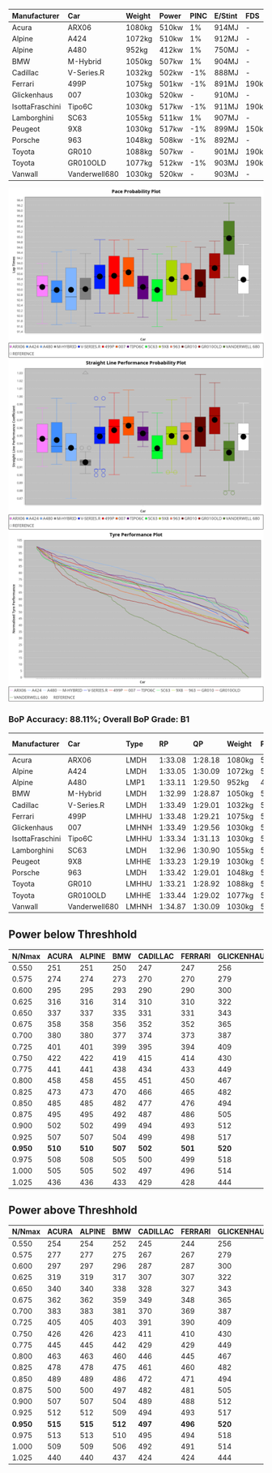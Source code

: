 |Manufacturer|Car|Weight|Power|PINC|E/Stint|FDS|
|:-|:-|:-|:-|:-|:-|:-|
|Acura|ARX06|1080kg|510kw|1%|914MJ|-|
|Alpine|A424|1072kg|510kw|1%|912MJ|-|
|Alpine|A480|952kg|412kw|1%|750MJ|-|
|BMW|M-Hybrid|1050kg|507kw|1%|904MJ|-|
|Cadillac|V-Series.R|1032kg|502kw|-1%|888MJ|-|
|Ferrari|499P|1075kg|501kw|-1%|891MJ|190kph|
|Glickenhaus|007|1030kg|520kw|-|910MJ|-|
|IsottaFraschini|Tipo6C|1030kg|517kw|-1%|911MJ|190kph|
|Lamborghini|SC63|1055kg|511kw|1%|907MJ|-|
|Peugeot|9X8|1030kg|517kw|-1%|899MJ|150kph|
|Porsche|963|1048kg|508kw|-1%|892MJ|-|
|Toyota|GR010|1088kg|507kw|-|901MJ|190kph|
|Toyota|GR010OLD|1077kg|512kw|-1%|903MJ|190kph|
|Vanwall|Vanderwell680|1030kg|520kw|-|903MJ|-|

![PACECHART](./IMG/ACOMETHOD.png)
![STRAIGHTLINEPERFORMANCECHART](./IMG/ACOMETHOD_sp.png)
![TYREPERFORMANCECHART](./IMG/ACOMETHOD_tw.png)

### BoP Accuracy: 88.11%; Overall BoP Grade: B1
|Manufacturer|Car|Type|RP|QP|Weight|Power¹|Threshhold|PINC|Power²|E/Stint|AVG Vmax|FDS|RDLC|L/Stint|BOP-Grade|ModelAccuracy|ModelPoints|Match%|
|:-|:-|:-|:-|:-|:-|:-|:-|:-|:-|:-|:-|:-|:-|:-|:-|:-|:-|:-|
|Acura|ARX06|LMDH|1:33.08|1:28.18|1080kg|510kw|210.0kph|1%|515kw|914MJ|324.20kph|-|0.99|41|-C2|100.00%|995|72.17%|
|Alpine|A424|LMDH|1:33.05|1:30.09|1072kg|510kw|210.0kph|1%|515kw|912MJ|324.22kph|-|0.99|41|-A2|80.53%|517|93.10%|
|Alpine|A480|LMP1|1:33.11|1:29.50|952kg|412kw|210.0kph|1%|416kw|750MJ|320.03kph|-|0.97|38|~A1|59.62%|840|100.00%|
|BMW|M-Hybrid|LMDH|1:32.99|1:28.87|1050kg|507kw|210.0kph|1%|512kw|904MJ|321.12kph|-|1.02|41|-B2|98.60%|1690|80.72%|
|Cadillac|V-Series.R|LMDH|1:33.49|1:29.01|1032kg|502kw|210.0kph|-1%|497kw|888MJ|324.77kph|-|1.03|41|+A2|88.58%|2033|91.33%|
|Ferrari|499P|LMHHU|1:33.48|1:29.21|1075kg|501kw|210.0kph|-1%|496kw|891MJ|324.89kph|190kph|1.02|41|~A1|84.67%|2303|100.00%|
|Glickenhaus|007|LMHNH|1:33.49|1:29.56|1030kg|520kw|210.0kph|-|520kw|910MJ|329.51kph|-|0.96|41|~A1|96.64%|1639|100.00%|
|IsottaFraschini|Tipo6C|LMHHU|1:33.34|1:31.13|1030kg|517kw|210.0kph|-1%|512kw|911MJ|327.21kph|190kph|1.08|41|+B1|66.67%|96|88.47%|
|Lamborghini|SC63|LMDH|1:32.96|1:30.90|1055kg|511kw|210.0kph|1%|516kw|907MJ|323.13kph|-|1.04|41|-B2|96.77%|419|80.24%|
|Peugeot|9X8|LMHHE|1:33.23|1:29.19|1030kg|517kw|210.0kph|-1%|512kw|899MJ|325.82kph|150kph|1.03|41|~A1|87.16%|2572|100.00%|
|Porsche|963|LMDH|1:33.42|1:29.01|1048kg|508kw|210.0kph|-1%|503kw|892MJ|325.00kph|-|1.01|41|~A1|93.05%|5740|100.00%|
|Toyota|GR010|LMHHU|1:33.21|1:28.92|1088kg|507kw|210.0kph|-|507kw|901MJ|325.38kph|190kph|1.01|41|~A1|90.17%|3255|97.67%|
|Toyota|GR010OLD|LMHHE|1:33.44|1:29.02|1077kg|512kw|210.0kph|-1%|507kw|903MJ|327.94kph|190kph|1.02|41|~A1|85.24%|1322|100.00%|
|Vanwall|Vanderwell680|LMHNH|1:34.87|1:30.09|1030kg|520kw|210.0kph|-|520kw|903MJ|322.75kph|-|1.01|41|+Ω1|91.33%|611|29.87%|

## Power below Threshhold
|N/Nmax|ACURA|ALPINE|BMW|CADILLAC|FERRARI|GLICKENHAUS|ISOTTAFRASCHINI|LAMBORGHINI|PEUGEOT|PORSCHE|TOYOTA|TOYOTA|VANWALL|​|RPM|A480|
|:-|:-|:-|:-|:-|:-|:-|:-|:-|:-|:-|:-|:-|:-|:-|:-|:-|
|0.550|251|251|250|247|247|256|255|252|255|250|250|252|256|​|--|-|
|0.575|274|274|273|270|270|279|278|275|278|273|273|275|279|​|--|-|
|0.600|295|295|293|290|290|300|298|295|298|293|293|296|300|​|--|-|
|0.625|316|316|314|310|310|322|320|316|320|314|314|317|322|​|--|-|
|0.650|337|337|335|331|331|343|341|337|341|335|335|338|343|​|--|-|
|0.675|358|358|356|352|352|365|363|359|363|357|356|359|365|​|--|-|
|0.700|380|380|377|374|373|387|385|380|385|378|377|381|387|​|--|-|
|0.725|401|401|399|395|394|409|407|402|407|399|399|403|409|​|--|-|
|0.750|422|422|419|415|414|430|427|422|427|420|419|423|430|​|--|-|
|0.775|441|441|438|434|433|449|446|441|446|439|438|442|449|​|5000|243|
|0.800|458|458|455|451|450|467|464|459|464|456|455|460|467|​|5500|287|
|0.825|473|473|470|466|465|482|479|474|479|471|470|475|482|​|6000|321|
|0.850|485|485|482|477|476|494|491|485|491|483|482|486|494|​|6500|362|
|0.875|495|495|492|487|486|505|502|496|502|493|492|497|505|​|7000|405|
|0.900|502|502|499|494|493|512|509|503|509|500|499|504|512|​|7500|415|
|0.925|507|507|504|499|498|517|514|508|514|505|504|509|517|​|8000|411|
|**0.950**|**510**|**510**|**507**|**502**|**501**|**520**|**517**|**511**|**517**|**508**|**507**|**512**|**520**|**​**|**8500**|**414**|
|0.975|508|508|505|500|499|518|515|509|515|506|505|510|518|​|9000|207|
|1.000|505|505|502|497|496|514|511|505|511|503|502|506|514|​|--|-|
|1.025|436|436|433|429|428|444|441|436|441|434|433|437|444|​|--|-|

## Power above Threshhold
|N/Nmax|ACURA|ALPINE|BMW|CADILLAC|FERRARI|GLICKENHAUS|ISOTTAFRASCHINI|LAMBORGHINI|PEUGEOT|PORSCHE|TOYOTA|TOYOTA|VANWALL|​|RPM|A480|
|:-|:-|:-|:-|:-|:-|:-|:-|:-|:-|:-|:-|:-|:-|:-|:-|:-|
|0.550|254|254|252|245|244|256|252|254|252|248|250|250|256|​|--|-|
|0.575|277|277|275|267|267|279|275|277|275|271|273|273|279|​|--|-|
|0.600|297|297|296|287|287|300|296|298|296|291|293|293|300|​|--|-|
|0.625|319|319|317|307|307|322|317|319|317|311|314|314|322|​|--|-|
|0.650|340|340|338|328|327|343|338|340|338|332|335|335|343|​|--|-|
|0.675|362|362|359|349|348|365|359|362|359|353|356|356|365|​|--|-|
|0.700|383|383|381|370|369|387|381|384|381|374|377|377|387|​|--|-|
|0.725|405|405|403|391|390|409|403|406|403|395|399|399|409|​|--|-|
|0.750|426|426|423|411|410|430|423|427|423|416|419|419|430|​|--|-|
|0.775|445|445|442|429|429|449|442|446|442|435|438|438|449|​|5000|243|
|0.800|463|463|460|446|445|467|460|463|460|452|455|455|467|​|5500|287|
|0.825|478|478|475|461|460|482|475|478|475|467|470|470|482|​|6000|321|
|0.850|489|489|486|472|471|494|486|490|486|478|482|482|494|​|6500|362|
|0.875|500|500|497|482|481|505|497|501|497|488|492|492|505|​|7000|405|
|0.900|507|507|504|489|488|512|504|508|504|495|499|499|512|​|7500|415|
|0.925|512|512|509|494|493|517|509|513|509|500|504|504|517|​|8000|411|
|**0.950**|**515**|**515**|**512**|**497**|**496**|**520**|**512**|**516**|**512**|**503**|**507**|**507**|**520**|**​**|**8500**|**414**|
|0.975|513|513|510|495|494|518|510|514|510|501|505|505|518|​|9000|207|
|1.000|509|509|506|492|491|514|506|510|506|498|502|502|514|​|--|-|
|1.025|440|440|437|424|424|444|437|441|437|430|433|433|444|​|--|-|
